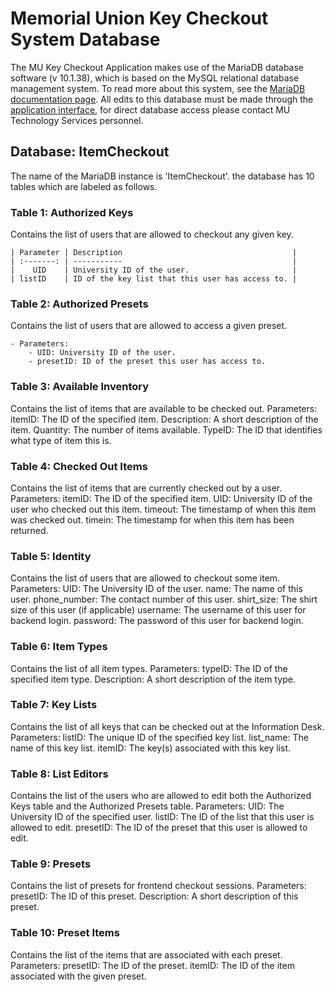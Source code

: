 <!--
Fix the formatting for table parameter descriptions
-->

# Memorial Union Key Checkout System Database

The MU Key Checkout Application makes use of the MariaDB database software (v 10.1.38), which is based on the MySQL relational 
database management system. To read more about this system, see the [MariaDB documentation page](https://mariadb.org/about/). All edits 
to this database must be made through the [application interface](https://devbox.memunion.iastate.edu/), for direct database access 
please contact MU Technology Services personnel.



## Database: ItemCheckout

The name of the MariaDB instance is 'ItemCheckout'. the database has 10 tables which are labeled as follows.

### Table 1: Authorized Keys

Contains the list of users that are allowed to checkout any given key. 

    | Parameter | Description                                      |
    | :-------: | -----------                                      |
    |    UID    | University ID of the user.                       |
    | listID    | ID of the key list that this user has access to. |

### Table 2: Authorized Presets

Contains the list of users that are allowed to access a given preset.

    - Parameters:
        - UID: University ID of the user.
        - presetID: ID of the preset this user has access to.

### Table 3: Available Inventory

Contains the list of items that are available to be checked out.
    Parameters:
        itemID: The ID of the specified item.
        Description: A short description of the item.
        Quantity: The number of items available.
        TypeID: The ID that identifies what type of item this is.

### Table 4: Checked Out Items

Contains the list of items that are currently checked out by a user.
    Parameters:
        itemID: The ID of the specified item.
        UID: University ID of the user who checked out this item.
        timeout: The timestamp of when this item was checked out.
        timein: The timestamp for when this item has been returned.

### Table 5: Identity

Contains the list of users that are allowed to checkout some item.
    Parameters:
        UID: The University ID of the user.
        name: The name of this user.
        phone_number: The contact number of this user.
        shirt_size: The shirt size of this user (if applicable)
        username: The username of this user for backend login.
        password: The password of this user for backend login.

### Table 6: Item Types

Contains the list of all item types.
    Parameters:
        typeID: The ID of the specified item type.
        Description: A short description of the item type.

### Table 7: Key Lists

Contains the list of all keys that can be checked out at the Information Desk.
    Parameters:
        listID: The unique ID of the specified key list.
        list_name: The name of this key list.
        itemID: The key(s) associated with this key list.

### Table 8: List Editors

Contains the list of the users who are allowed to edit both the Authorized Keys table and the Authorized Presets table.
    Parameters:
        UID: The University ID of the specified user.
        listID: The ID of the list that this user is allowed to edit.
        presetID: The ID of the preset that this user is allowed to edit.

### Table 9: Presets

Contains the list of presets for frontend checkout sessions.
    Parameters:
        presetID: The ID of this preset.
        Description: A short description of this preset.

### Table 10: Preset Items

Contains the list of the items that are associated with each preset.
    Parameters:
        presetID: The ID of the preset.
        itemID: The ID of the item associated with the given preset.